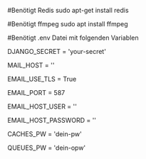 #Benötigt Redis 
sudo apt-get install redis

#Benötigt ffmpeg
sudo apt install ffmpeg

#Benötigt .env Datei mit folgenden Variablen

DJANGO_SECRET = 'your-secret'

MAIL_HOST = ''

EMAIL_USE_TLS = True

EMAIL_PORT = 587

EMAIL_HOST_USER = ''

EMAIL_HOST_PASSWORD = ''

CACHES_PW = 'dein-pw'

QUEUES_PW = 'dein-opw'
